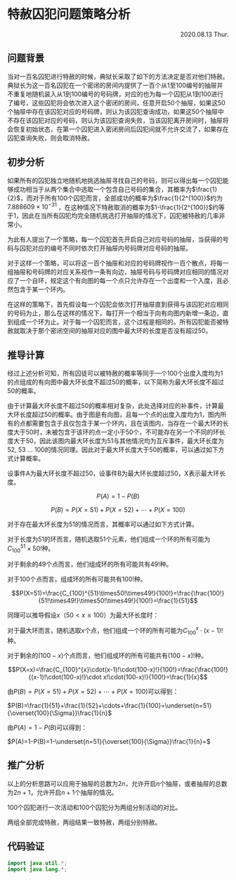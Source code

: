 # 特赦囚犯问题策略分析

<p align="right">2020.08.13 Thur.</p>

## 问题背景

当对一百名囚犯进行特赦的时候，典狱长采取了如下的方法决定是否对他们特赦。典狱长为这一百名囚犯在一个密闭的房间内提供了一百个从1至100编号的抽屉并不重复地随机装入从1到100编号的号码牌，对应的也为每一个囚犯从1到100进行了编号，这些囚犯将会依次进入这个密闭的房间，任意开启50个抽屉，如果这50个抽屉中存在该囚犯对应的号码牌，则认为该囚犯查询成功，如果这50个抽屉中不存在该囚犯对应的号码，则认为该囚犯查询失败，当该囚犯离开房间时，抽屉将会恢复初始状态，在第一个囚犯进入密闭房间后囚犯间就不允许交流了，如果存在囚犯查询失败，则会取消特赦。



## 初步分析

如果所有的囚犯独立地随机地挑选抽屉寻找自己的号码，则可以得出每一个囚犯能够成功相当于从两个集合中选取一个包含自己号码的集合，其概率为$\frac{1}{2}$，而对于所有100个囚犯而言，全部成功的概率为$\frac{1}{2^{100}}$约为$7.888609 \times 10^{-31}$ ，在这种情况下特赦取消的概率为$1-\frac{1}{2^{100}}$约等于$1$，因此在当所有囚犯均完全随机挑选打开抽屉的情况下，囚犯被特赦的几率非常小。

为此有人提出了一个策略，每一个囚犯首先开启自己对应号码的抽屉，当获得的号码与囚犯对应的编号不同时依次打开抽屉内号码牌对应号码的抽屉。

对于这样一个策略，可以将这一百个抽屉和对应的号码牌视作一百个散点，将每一组抽屉和号码牌的对应关系视作一条有向边，抽屉号码与号码牌对应相同的情况对应了一个自环，规定这个有向图的每一个点只允许存在一个出度和一个入度，且必然包含于某一个环内。

在这样的策略下，首先假设每一个囚犯会依次打开抽屉直到获得与该囚犯对应相同的号码为止，那么在这样的情况下，每打开一个相当于向有向图内新增一条边，直到组成一个环为止。对于每一个囚犯而言，这个过程是相同的。所有囚犯能否被特赦就取决于那个密闭空间的抽屉对应的图中最大环的长度是否没有超过50。



## 推导计算

经过上述分析可知，所有囚徒可以被特赦的概率等同于一个100个出度入度均为1的点组成的有向图中最大环长度不超过50的概率，以下简称为最大环长度不超过50的概率。

由于计算最大环长度不超过50的概率相对复杂，此处选择对应的补事件，计算最大环长度超过50的概率。由于图是有向图，且每一个点的出度入度均为1，图内所有的点都需要包含于且仅包含于某一个环内，且在该图内，当存在一个最大环的长度大于50时，未被包含于该环的点一定小于50个，不可能存在另一个不同的环长度大于50，因此该图内最大环长度为51与其他情况均为互斥事件，最大环长度为52, 53 ... 100的情况同理。因此对于最大环长度大于50的概率，可以通过如下方式计算概率。

设事件A为最大环长度不超过50，设事件B为最大环长度超过50，X表示最大环长度。

$$P(A)=1-P(B)$$

$$P(B)=P(X=51)+P(X=52)+\cdots+P(X=100)$$

对于存在最大环长度为51的情况而言，其概率可以通过如下方式计算。

对于长度为51的环而言，随机选取51个元素，他们组成一个环的所有可能为$C_{100}^{51}\times50!$种。

对于剩余的49个点而言，他们组成环的所有可能共有$49!$种。

对于100个点而言，组成环的所有可能共有$100!$种。

$$P(X=51)=\frac{C_{100}^{51}\times50!\times49!}{100!}=\frac{\frac{100!}{51!\times49!}\times50!\times49!}{100!}=\frac{1}{51}$$

同理可以推导假设$x（50\lt x \leqslant100）$为最大环长度时：

对于最大环而言，随机选取$x$个点，他们组成一个环的所有可能为$C_{100}^{x}\cdot(x-1)!$种。

对于剩余的$(100-x)$个点而言，他们组成环的所有可能共有$(100-x)!$种。

$$P(X=x)=\frac{C_{100}^{x}\cdot(x-1)!\cdot(100-x)!}{100!}=\frac{\frac{100!}{(x-1)!\cdot(100-x)!}\cdot x!\cdot(100-x)!}{100!}=\frac{1}{x}$$

由$P(B)=P(X=51)+P(X=52)+\cdots+P(X=100)$可以得到：

$P(B)=\frac{1}{51}+\frac{1}{52}+\cdots+\frac{1}{100}=\underset{n=51}{\overset{100}{\Sigma}}\frac{1}{n}$

由$P(A)=1-P(B)$可以得到：

$P(A)=1-P(B)=1-\underset{n=51}{\overset{100}{\Sigma}}\frac{1}{n}=$



## 推广分析

以上的分析思路可以应用于抽屉的总数为$2n$，允许开启$n$个抽屉，或者抽屉的总数为$2n+1$，允许开启$n+1$个抽屉的情况。

100个囚犯进行一次活动和100个囚犯分为两组分别活动的对比。

两组全部完成特赦，两组结果一致特赦，两组分别特赦。



## 代码验证

```Java
import java.util.*;
import java.lang.*;
```

